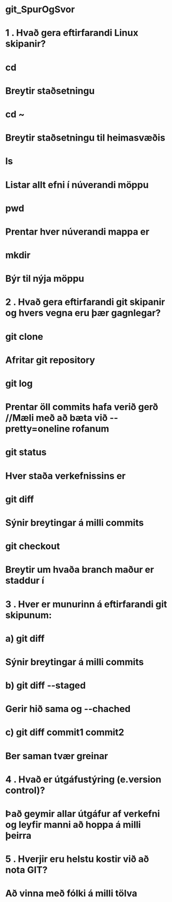 # git_SpurOgSvor
# 1 . Hvað gera eftirfarandi Linux skipanir?
# cd
# Breytir staðsetningu
# cd ~
# Breytir staðsetningu til heimasvæðis
# ls
# Listar allt efni í núverandi möppu
# pwd
# Prentar hver núverandi mappa er
# mkdir
# Býr til nýja möppu
# 2 . Hvað gera eftirfarandi git skipanir og hvers vegna eru þær gagnlegar?
# git clone
# Afritar git repository
# git log
# Prentar öll commits hafa verið gerð //Mæli með að bæta við --pretty=oneline rofanum
# git status
# Hver staða verkefnissins er
# git diff
# Sýnir breytingar á milli commits
# git checkout
# Breytir um hvaða branch maður er staddur í
# 3 . Hver er munurinn á eftirfarandi git skipunum:
# a) git diff 
# Sýnir breytingar á milli commits
# b) git diff --staged
# Gerir hið sama og --chached
# c) git diff commit1 commit2
# Ber saman tvær greinar
# 4 . Hvað er útgáfustýring (e.version control)? 
# Það geymir allar útgáfur af verkefni og leyfir manni að hoppa á milli þeirra
# 5 . Hverjir eru helstu kostir við að nota GIT?
# Að vinna með fólki á milli tölva
